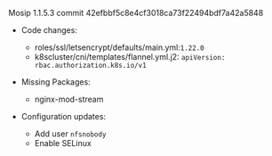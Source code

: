 Mosip 1.1.5.3 commit 42efbbf5c8e4cf3018ca73f22494bdf7a42a5848

- Code changes:
  - roles/ssl/letsencrypt/defaults/main.yml:`1.22.0`
  - k8scluster/cni/templates/flannel.yml.j2: `apiVersion: rbac.authorization.k8s.io/v1`

- Missing Packages:
  - nginx-mod-stream


- Configuration updates:
  - Add user `nfsnobody`
  - Enable SELinux


